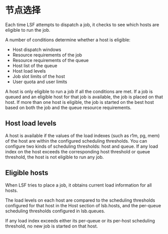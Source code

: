 # 节点选择

Each time LSF attempts to dispatch a job, it checks to see which hosts are eligible to run the job.

A number of conditions determine whether a host is eligible:

- Host dispatch windows
- Resource requirements of the job
- Resource requirements of the queue
- Host list of the queue
- Host load levels
- Job slot limits of the host
- User quota and user limits

A host is only eligible to run a job if all the conditions are met. If a job is queued and an eligible host for that job is available, the job is placed on that host. If more than one host is eligible, the job is started on the best host based on both the job and the queue resource requirements.

## Host load levels

A host is available if the values of the load indexes (such as r1m, pg, mem) of the host are within the configured scheduling thresholds. You can configure two kinds of scheduling thresholds: host and queue. If any load index on the host exceeds the corresponding host threshold or queue threshold, the host is not eligible to run any job.

## Eligible hosts

When LSF tries to place a job, it obtains current load information for all hosts.

The load levels on each host are compared to the scheduling thresholds configured for that host in the Host section of lsb.hosts, and the per-queue scheduling thresholds configured in lsb.queues.

If any load index exceeds either its per-queue or its per-host scheduling threshold, no new job is started on that host.